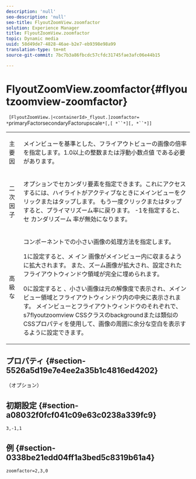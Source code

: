 ```yaml
---
description: 'null'
seo-description: 'null'
seo-title: FlyoutZoomView.zoomfactor
solution: Experience Manager
title: FlyoutZoomView.zoomfactor
topic: Dynamic media
uuid: 58d49de7-4828-46ae-b2e7-eb9398e98a99
translation-type: tm+mt
source-git-commit: 7bc7b3a86fbcdc57cfdc31745fae3afc06e44b15

---
```



# FlyoutZoomView.zoomfactor{#flyoutzoomview-zoomfactor}

` [FlyoutZoomView.|<containerId>_flyout.]zoomfactor= *`primaryFactorsecondaryFactorupscale`*[,[ *``*][, *``*]]`

<table id="table_9B98C97485DD4DEB8A6ECBCE8DF6B886"> 
 <tbody> 
  <tr> 
   <td colname="col1"> <p> <span class="codeph"> 主 <span class="varname"> 要因</span></span> </p> </td> 
   <td colname="col2"> <p> メインビューを基準とした、フライアウトビューの画像の倍率を指定します。1.0以上の整数または浮動小数点値 <span class="codeph"> である必要</span> があります。 </p> </td> 
  </tr> 
  <tr> 
   <td colname="col1"> <p> <span class="codeph"> 二 <span class="varname"> 次因子</span></span> </p> </td> 
   <td colname="col2"> <p> オプションでセカンダリ要素を指定できます。これにアクセスするには、ハイライトがアクティブなときにメインビューをクリックまたはタップします。 もう一度クリックまたはタップすると、プライマリズーム率に戻ります。 -1を指定すると、セ <span class="codeph"> カンダリズーム</span> 率が無効になります。 </p> </td> 
  </tr> 
  <tr> 
   <td colname="col1"> <p><span class="codeph"><span class="varname"> 高級な</span></span> </p> </td> 
   <td colname="col2"> <p>コンポーネントでの小さい画像の処理方法を指定します。 </p> <p>1に設定すると、メ <span class="codeph"> イン</span> 画像がメインビュー内に収まるように拡大されます。 また、ズーム画像が拡大され、設定されたフライアウトウィンドウ領域が完全に埋められます。 </p> <p>0に設定すると <span class="codeph"></span> 、小さい画像は元の解像度で表示され、メインビュー領域とフライアウトウィンドウ内の中央に表示されます。 メインビューとフライアウトウィンドウのそれぞれで、 <span class="codeph"> s7flyoutzoomview</span><span class="codeph"></span> CSSクラスのbackgroundまたは類似のCSSプロパティを使用して、画像の周囲に余分な空白を表示するように設定できます。 </p> </td> 
  </tr> 
 </tbody> 
</table>

## プロパティ {#section-5526a5d19e7e4ee2a35b1c4816ed4202}

（オプション）

## 初期設定 {#section-a08032f0fcf041c09e63c0238a339fc9}

`3,-1,1`

## 例 {#section-0338be21edd04ff1a3bed5c8319b61a4}

`zoomfactor=2,3,0`
